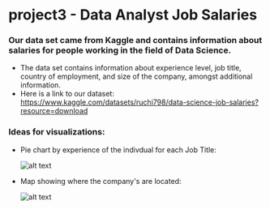 # project3 - Data Analyst Job Salaries

### Our data set came from Kaggle and contains information about salaries for people working in the field of Data Science. 
- The data set contains information about experience level, job title, country of employment, and size of the company, amongst additional information.
- Here is a link to our dataset: https://www.kaggle.com/datasets/ruchi798/data-science-job-salaries?resource=download

### Ideas for visualizations: 
- Pie chart by experience of the indivdual for each Job Title: 

    ![alt text](https://github.com/kealvarez/project3/images/pieplotly.png)

- Map showing where the company's are located: 

    ![alt text](https://github.com/kealvarez/project3/images/map.PNG)










